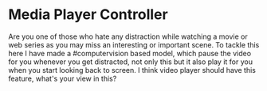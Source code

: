 # Media Player Controller

Are you one of those who hate any distraction while watching a movie or web series as you may miss an interesting or important scene. To tackle this here I have made a #computervision based model, which pause the video for you whenever you get distracted, not only this but it also play it for you when you start looking back to screen. I think video player should have this feature, what's your view in this? 

